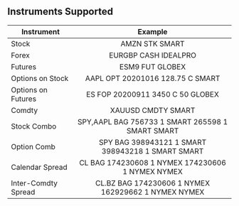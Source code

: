 ## Instruments Supported

| Instrument        | Example           |
| ------------- |:-------------:|
| Stock      | AMZN STK SMART|
| Forex      | EURGBP CASH IDEALPRO|
| Futures    | ESM9 FUT GLOBEX|
| Options on Stock    | AAPL OPT 20201016 128.75 C SMART|
| Options on Futures   | ES FOP 20200911 3450 C 50 GLOBEX|
| Comdty    | XAUUSD CMDTY SMART|
| Stock Combo    | SPY,AAPL BAG 756733 1 SMART 265598 1 SMART SMART|
| Option Comb    | SPY BAG 398943121 1 SMART 398943218 1 SMART SMART|
| Calendar Spread   | CL BAG 174230608 1 NYMEX 174230606 1 NYMEX NYMEX|
| Inter-Comdty Spread  | CL.BZ BAG 174230606 1 NYMEX 162929662 1 NYMEX NYMEX|